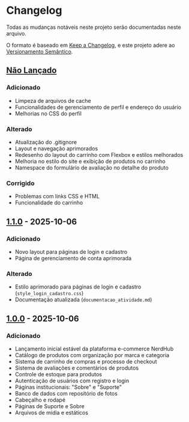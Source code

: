 # Changelog

Todas as mudanças notáveis neste projeto serão documentadas neste arquivo.

O formato é baseado em [Keep a Changelog](https://keepachangelog.com/pt-BR/1.0.0/),
e este projeto adere ao [Versionamento Semântico](https://semver.org/lang/pt-BR/spec/v2.0.0.html).

## [Não Lançado]

### Adicionado
- Limpeza de arquivos de cache
- Funcionalidades de gerenciamento de perfil e endereço do usuário
- Melhorias no CSS do perfil

### Alterado
- Atualização do .gitignore
- Layout e navegação aprimorados
- Redesenho do layout do carrinho com Flexbox e estilos melhorados
- Melhoria no estilo do site e exibição de produtos no carrinho
- Namespace do formulário de avaliação no detalhe do produto

### Corrigido
- Problemas com links CSS e HTML
- Funcionalidade do carrinho

## [1.1.0] - 2025-10-06

### Adicionado
- Novo layout para páginas de login e cadastro
- Página de gerenciamento de conta aprimorada

### Alterado
- Estilo aprimorado para páginas de login e cadastro (`style_login_cadastro.css`)
- Documentação atualizada (`documentacao_atividade.md`)

## [1.0.0] - 2025-10-06

### Adicionado
- Lançamento inicial estável da plataforma e-commerce NerdHub
- Catálogo de produtos com organização por marca e categoria
- Sistema de carrinho de compras e processo de checkout
- Sistema de avaliações e comentários de produtos
- Controle de estoque para produtos
- Autenticação de usuários com registro e login
- Páginas institucionais: "Sobre" e "Suporte"
- Banco de dados com repositório de fotos
- Cabeçalho e rodapé
- Páginas de Suporte e Sobre
- Arquivos de mídia e estáticos

[Não Lançado]: https://github.com/DanxzSleepy/UC12_Projeto_NerdHub.1/compare/v1.1.0...HEAD
[1.1.0]: https://github.com/DanxzSleepy/UC12_Projeto_NerdHub.1/compare/v1.0.0...v1.1.0
[1.0.0]: https://github.com/DanxzSleepy/UC12_Projeto_NerdHub.1/releases/tag/v1.0.0